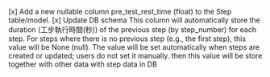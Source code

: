 [x] Add a new nullable column pre_test_rest_time (float) to the Step table/model.
[x] Update DB schema
This column will automatically store the duration (工步執行時間(秒)) of the previous step (by step_number) for each step.
For steps where there is no previous step (e.g., the first step), this value will be None (null).
The value will be set automatically when steps are created or updated; users do not set it manually.
then this value will be store together with other data with step data in DB 